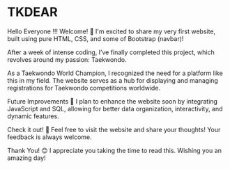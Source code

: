 # TKDEAR
Hello Everyone !!!
Welcome! 👋
I'm excited to share my very first website, built using pure HTML, CSS, and some of Bootstrap (navbar)!

After a week of intense coding, I’ve finally completed this project, which revolves around my passion: Taekwondo.

As a Taekwondo World Champion, I recognized the need for a platform like this in my field. The website serves as a hub for displaying and managing registrations for Taekwondo competitions worldwide.

Future Improvements 🚀
I plan to enhance the website soon by integrating JavaScript and SQL, allowing for better data organization, interactivity, and dynamic features.

Check it out! 🔗
Feel free to visit the website and share your thoughts! Your feedback is always welcome.

Thank You! 😊
I appreciate you taking the time to read this. Wishing you an amazing day!


